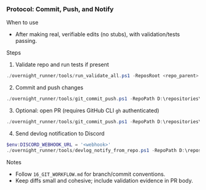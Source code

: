 ### Protocol: Commit, Push, and Notify

When to use
- After making real, verifiable edits (no stubs), with validation/tests passing.

Steps
1) Validate repo and run tests if present
```powershell
./overnight_runner/tools/run_validate_all.ps1 -ReposRoot <repo_parent> -WriteSummary
```
2) Commit and push changes
```powershell
./overnight_runner/tools/git_commit_push.ps1 -RepoPath D:\repositories\<repo> -Message "feat: concise summary" -Branch feat/short-name -CreateBranch
```
3) Optional: open PR (requires GitHub CLI `gh` authenticated)
```powershell
./overnight_runner/tools/git_commit_push.ps1 -RepoPath D:\repositories\<repo> -OpenPR -PRTitle "feat: concise summary" -PRBody "Why, what, how tested"
```
4) Send devlog notification to Discord
```powershell
$env:DISCORD_WEBHOOK_URL = '<webhook>'
./overnight_runner/tools/devlog_notify_from_repo.ps1 -RepoPath D:\repositories\<repo> -Validated -Pushed -Extra "nightly run"
```

Notes
- Follow `16_GIT_WORKFLOW.md` for branch/commit conventions.
- Keep diffs small and cohesive; include validation evidence in PR body.




